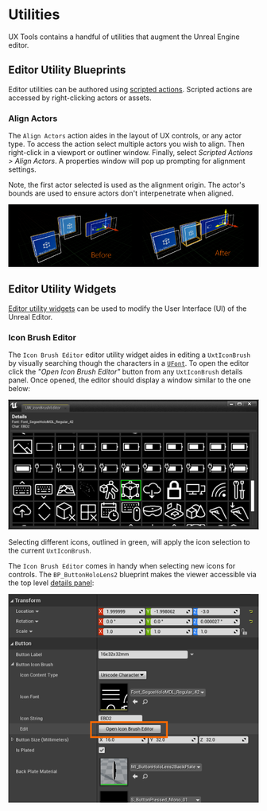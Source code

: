 # Utilities

UX Tools contains a handful of utilities that augment the Unreal Engine editor.

## Editor Utility Blueprints

Editor utilities can be authored using [scripted actions](https://docs.unrealengine.com/en-US/Engine/Editor/ScriptingAndAutomation/Blueprints/ScriptedActions/index.html). Scripted actions are accessed by right-clicking actors or assets.

### Align Actors

The `Align Actors` action aides in the layout of UX controls, or any actor type. To access the action select multiple actors you wish to align. Then right-click in a viewport or outliner window. Finally, select _Scripted Actions > Align Actors_. A properties window will pop up prompting for alignment settings.

Note, the first actor selected is used as the alignment origin. The actor's bounds are used to ensure actors don't interpenetrate when aligned.

![AlignActors](Images/Utilities/UtilitiesAlignActors.png)

## Editor Utility Widgets

[Editor utility widgets](https://docs.unrealengine.com/en-US/Engine/UMG/UserGuide/EditorUtilityWidgets/index.html) can be used to modify the User Interface (UI) of the Unreal Editor.

### Icon Brush Editor

The `Icon Brush Editor` editor utility widget aides in editing a `UxtIconBrush` by visually searching  though the characters in a [`UFont`](https://docs.unrealengine.com/en-US/API/Runtime/Engine/Engine/UFont/index.html). To open the editor click the _"Open Icon Brush Editor"_ button from any `UxtIconBrush` details panel. Once opened, the editor should display a window similar to the one below:

![UtilitiesIconBrushEditor](Images/Utilities/UtilitiesIconBrushEditor.png)

Selecting different icons, outlined in green, will apply the icon selection to the current `UxtIconBrush`.

The `Icon Brush Editor` comes in handy when selecting new icons for controls. The `BP_ButtonHoloLens2` blueprint makes the viewer accessible via the top level [details panel](https://docs.unrealengine.com/en-US/Engine/UI/LevelEditor/Details/index.html):

![UtilitiesIconBrushEditorDetails](Images/Utilities/UtilitiesIconBrushEditorDetails.png)
